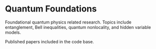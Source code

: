# Quantum Foundations
Foundational quantum physics related research. Topics include entanglement, Bell inequalities, quantum nonlocality, and hidden variable models.

Published papers included in the code base.
